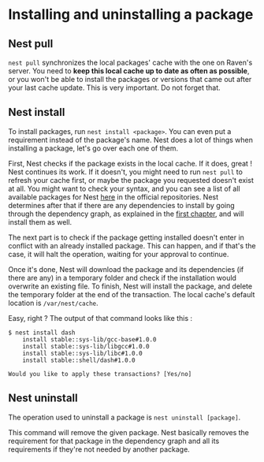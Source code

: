 # Installing and uninstalling a package

## Nest pull

`nest pull` synchronizes the local packages' cache with the one on Raven's server. You need to **keep this local cache up to date as often as possible**, or you won't be able to install the packages or versions that came out after your last cache update. This is very important. Do not forget that.

## Nest install

To install packages, run `nest install <package>`. You can even put a requirement instead of the package's name. Nest does a lot of things when installing a package, let's go over each one of them.

[//]: # (TODO: add link to the list of packages of Nest)
[//]: # (TODO: add link to the first chapter)
First, Nest checks if the package exists in the local cache. If it does, great ! Nest continues its work. If it doesn't, you might need to run `nest pull` to refresh your cache first, or maybe the package you requested doesn't exist at all. You might want to check your syntax, and you can see a list of all available packages for Nest [here]() in the official repositories. Nest determines after that if there are any dependencies to install by going through the dependency graph, as explained in the [first chapter](), and will install them as well.

The next part is to check if the package getting installed doesn't enter in conflict with an already installed package. This can happen, and if that's the case, it will halt the operation, waiting for your approval to continue.

Once it's done, Nest will download the package and its dependencies (if there are any) in a temporary folder and check if the installation would overwrite an existing file. To finish, Nest will install the package, and delete the temporary folder at the end of the transaction. The local cache's default location is `/var/nest/cache`.

Easy, right ? The output of that command looks like this :

```
$ nest install dash
    install stable::sys-lib/gcc-base#1.0.0
    install stable::sys-lib/libgcc#1.0.0
    install stable::sys-lib/libc#1.0.0
    install stable::shell/dash#1.0.0

Would you like to apply these transactions? [Yes/no]
```

## Nest uninstall

The operation used to uninstall a package is `nest uninstall [package]`.

This command will remove the given package. Nest basically removes the requirement for that package in the dependency graph and all its requirements if they're not needed by another package.